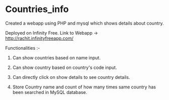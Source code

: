 # Countries_info
Created a webapp using PHP and mysql which shows details about country.

Deployed on Infinity Free. Link to Webapp -> http://rachit.infinityfreeapp.com/

Functionalities :- 

1. Can show countries based on name input.

2. Can show country based on country's code input.

3. Can directly click on show details to see country details.

4. Store Country name and count of how many times same country has been searched in MySQL database.
